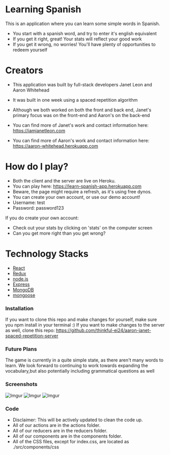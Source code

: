 # Learning Spanish


This is an application where you can learn some simple words in Spanish.

  - You start with a spanish word, and try to enter it's english equivalent
  - If you get it right, great! Your stats will reflect your good work
  - If you get it wrong, no worries! You'll have plenty of opportunities to redeem yourself

# Creators

  - This application was built by full-stack developers Janet Leon and Aaron Whitehead

  - It was built in one week using a spaced repetition algorithm
  - Although we both worked on both the front and back end, Janet's primary focus was on the front-end and Aaron's on the back-end

  - You can find more of Janet's work and contact information here: https://iamjanetleon.com
  - You can find more of Aaron's work and contact information here: https://aaron-whitehead.herokuapp.com

# How do I play?

  - Both the client and the server are live on Heroku.
  - You can play here: https://learn-spanish-app.herokuapp.com
  - Beware, the page might require a refresh, as it's using free dynos.
  - You can create your own account, or use our demo account!
  - Username: test
  - Password: password123

If you do create your own account:
  - Check out your stats by clicking on 'stats' on the computer screen
  - Can you get more right than you get wrong?

# Technology Stacks

* [React](https://reactjs.org/)
* [Redux](https://redux.js.org/)
* [node.js](https://nodejs.org/en/)
* [Express](https://expressjs.com/)
* [MongoDB](https://mongodb.com/)
* [mongoose](https://mongoosejs.com/)


### Installation

If you want to clone this repo and make changes for yourself, make sure you npm install in your terminal :)
If you want to make changes to the server as well, clone this repo: https://github.com/thinkful-ei24/aaron-janet-spaced-repetition-server

### Future Plans

The game is currently in a quite simple state, as there aren't many words to learn. We look forward to continuing to work towards expanding the vocabulary,but also potentially including grammatical questions as well


### Screenshots

![Imgur](https://i.imgur.com/6OVkUpC.png)
![Imgur](https://i.imgur.com/Ktb3dnx.png)
![Imgur](https://i.imgur.com/Z1OOM4f.png)


### Code

* Disclaimer: This will be actively updated to clean the code up.
* All of our actions are in the actions folder.
* All of our reducers are in the reducers folder.
* All of our components are in the components folder.
* All of the CSS files, except for index.css, are located as ./src/components/css
